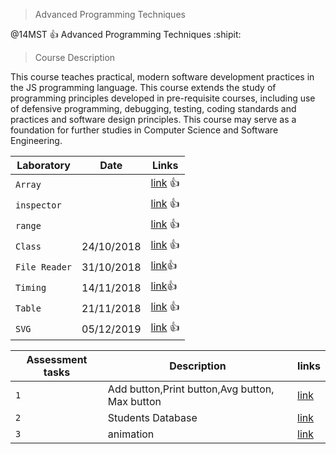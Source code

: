 > Advanced Programming Techniques

@14MST :+1: Advanced Programming Techniques :shipit:

 > Course Description

This course teaches practical, modern software development practices in the JS programming language. This course extends the study of programming principles developed in pre-requisite courses, including use of defensive programming, debugging, testing, coding standards and practices and software design principles. This course may serve as a foundation for further studies in Computer Science and Software Engineering. 




| Laboratory |Date| Links |
| --- | --- |----|
| `Array` | | [link](https://abderrhmanabdellatif.github.io/advanced-programing-Homeworks/Lab/Array%20Demo%20.html)  :+1:|
| `inspector` ||[link](https://abderrhmanabdellatif.github.io/advanced-programing-Homeworks/Lab/work/inspector.html) :+1: |
| `range` ||[link](https://abderrhmanabdellatif.github.io/advanced-programing-Homeworks/Lab/work/range.png) :+1: |
|`Class`|24/10/2018|[link](https://abderrhmanabdellatif.github.io/advanced-programing-Homeworks/Lab/BLM305-master/work/index.html) :+1: |
|`File Reader`|31/10/2018|[link](https://abderrhmanabdellatif.github.io/advanced-programing-Homeworks/Lab/Filereader.html):+1: |
|`Timing`|14/11/2018|[link](https://abderrhmanabdellatif.github.io/advanced-programing-Homeworks/Lab/cw7/exam/Timing.html):+1: |
|`Table`|21/11/2018|[link](https://abderrhmanabdellatif.github.io/advanced-programing-Homeworks/Lab/CW7_/cw7.html) :+1: |
|`SVG`|05/12/2019|[link](https://abderrhmanabdellatif.github.io/advanced-programing-Homeworks/Lab/svg.html) :+1:|

| Assessment tasks| Description |links |
| --- | --- | --- |
| `1` | Add button,Print button,Avg button, Max button  |  [link](https://abderrhmanabdellatif.github.io/advanced-programing-Homeworks/Homeworks/Add%20course.html)|
|`2`|Students Database |[link](https://abderrhmanabdellatif.github.io/advanced-programing-Homeworks/Lab/HomeWorks/Databesa.html)|
|`3`|animation|[link](https://abderrhmanabdellatif.github.io/advanced-programing-Homeworks/Homeworks/HW3/index.html)|            






